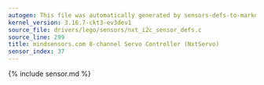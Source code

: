 ```yaml
---
autogen: This file was automatically generated by sensors-defs-to-markdown.py
kernel_version: 3.16.7-ckt3-ev3dev1
source_file: drivers/lego/sensors/nxt_i2c_sensor_defs.c
source_line: 299
title: mindsensors.com 8-channel Servo Controller (NxtServo)
sensor_index: 37
---
```


{% include sensor.md %}
